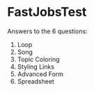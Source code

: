 # FastJobsTest

Answers to the 6 questions:

1. Loop
2. Song
3. Topic Coloring
4. Styling Links
5. Advanced Form
6. Spreadsheet
